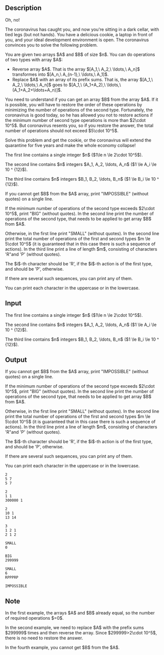 ## Description

<div><p>Oh, no!</p><p>The coronavirus has caught you, and now you're sitting in a dark cellar, with tied legs (but not hands). You have a delicious cookie, a laptop in front of you, and your ideal development environment is open. The coronavirus convinces you to solve the following problem.</p><p>You are given two arrays $A$ and $B$ of size $n$. You can do operations of two types with array $A$: </p><ul> <li> Reverse array $A$. That is the array $[A_1,\ A_2,\ \ldots,\ A_n]$ transformes into $[A_n,\ A_{n-1},\ \ldots,\ A_1]$. </li><li> Replace $A$ with an array of its prefix sums. That is, the array $[A_1,\ A_2,\ \ldots,\ A_n]$ goes to $[A_1,\ (A_1+A_2),\ \ldots,\ (A_1+A_2+\ldots+A_n)]$. </li></ul><p>You need to understand if you can get an array $B$ from the array $A$. If it is possible, you will have to restore the order of these operations by minimizing the number of operations of the second type. Fortunately, the coronavirus is good today, so he has allowed you not to restore actions if the minimum number of second type operations is more than $2\cdot 10^5$. But coronavirus resents you, so if you restore the answer, the total number of operations should not exceed $5\cdot 10^5$.</p><p>Solve this problem and get the cookie, or the coronavirus will extend the quarantine for five years and make the whole economy collapse! </p></div><div class="input-specification"><p>The first line contains a single integer $n$ ($1\le n \le 2\cdot 10^5$).</p><p>The second line contains $n$ integers $A_1, A_2, \ldots, A_n$ ($1 \le A_i \le 10 ^ {12}$).</p><p>The third line contains $n$ integers $B_1, B_2, \ldots, B_n$ ($1 \le B_i \le 10 ^ {12}$).</p></div><div class="output-specification"><p>If you cannot get $B$ from the $A$ array, print "<span class="tex-font-style-tt">IMPOSSIBLE</span>" (without quotes) on a single line.</p><p>If the minimum number of operations of the second type exceeds $2\cdot 10^5$, print "<span class="tex-font-style-tt">BIG</span>" (without quotes). In the second line print the number of operations of the second type, that needs to be applied to get array $B$ from $A$.</p><p>Otherwise, in the first line print "<span class="tex-font-style-tt">SMALL</span>" (without quotes). In the second line print the total number of operations of the first and second types $m \le 5\cdot 10^5$ (it is guaranteed that in this case there is such a sequence of actions). In the third line print a line of length $m$, consisting of characters '<span class="tex-font-style-tt">R</span>"and '<span class="tex-font-style-tt">P</span>' (without quotes).</p><p>The $i$-th character should be '<span class="tex-font-style-tt">R</span>', if the $i$-th action is of the first type, and should be '<span class="tex-font-style-tt">P</span>', otherwise.</p><p>If there are several such sequences, you can print any of them.</p><p>You can print each character in the uppercase or in the lowercase.</p></div>

## Input

<p>The first line contains a single integer $n$ ($1\le n \le 2\cdot 10^5$).</p><p>The second line contains $n$ integers $A_1, A_2, \ldots, A_n$ ($1 \le A_i \le 10 ^ {12}$).</p><p>The third line contains $n$ integers $B_1, B_2, \ldots, B_n$ ($1 \le B_i \le 10 ^ {12}$).</p>

## Output

<p>If you cannot get $B$ from the $A$ array, print "<span class="tex-font-style-tt">IMPOSSIBLE</span>" (without quotes) on a single line.</p><p>If the minimum number of operations of the second type exceeds $2\cdot 10^5$, print "<span class="tex-font-style-tt">BIG</span>" (without quotes). In the second line print the number of operations of the second type, that needs to be applied to get array $B$ from $A$.</p><p>Otherwise, in the first line print "<span class="tex-font-style-tt">SMALL</span>" (without quotes). In the second line print the total number of operations of the first and second types $m \le 5\cdot 10^5$ (it is guaranteed that in this case there is such a sequence of actions). In the third line print a line of length $m$, consisting of characters '<span class="tex-font-style-tt">R</span>"and '<span class="tex-font-style-tt">P</span>' (without quotes).</p><p>The $i$-th character should be '<span class="tex-font-style-tt">R</span>', if the $i$-th action is of the first type, and should be '<span class="tex-font-style-tt">P</span>', otherwise.</p><p>If there are several such sequences, you can print any of them.</p><p>You can print each character in the uppercase or in the lowercase.</p>





```input1
2
5 7
5 7
```




```input2
2
1 1
300000 1
```




```input3
2
10 1
13 14
```




```input4
3
1 2 1
2 1 2
```




```output1
SMALL
0
```




```output2
BIG
299999
```




```output3
SMALL
6
RPPPRP
```




```output4
IMPOSSIBLE
```



## Note

<p>In the first example, the arrays $A$ and $B$ already equal, so the number of required operations $=0$.</p><p>In the second example, we need to replace $A$ with the prefix sums $299999$ times and then reverse the array. Since $299999&gt;2\cdot 10^5$, there is no need to restore the answer.</p><p>In the fourth example, you cannot get $B$ from the $A$.</p>
